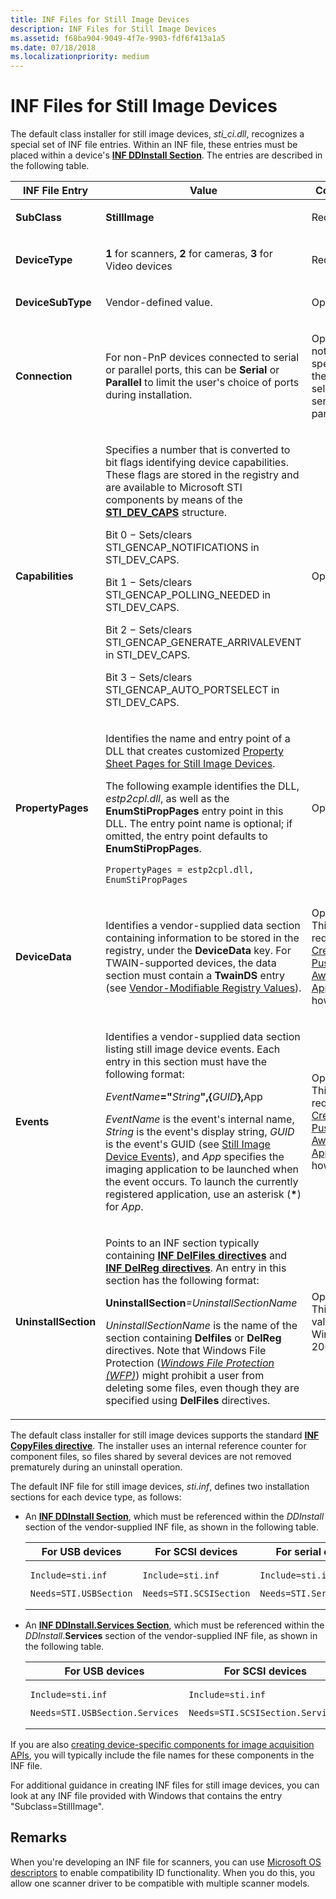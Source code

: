 ```yaml
---
title: INF Files for Still Image Devices
description: INF Files for Still Image Devices
ms.assetid: f68ba904-9049-4f7e-9903-fdf6f413a1a5
ms.date: 07/18/2018
ms.localizationpriority: medium
---
```


# INF Files for Still Image Devices

The default class installer for still image devices, *sti\_ci.dll*, recognizes a special set of INF file entries. Within an INF file, these entries must be placed within a device's [**INF DDInstall Section**](https://msdn.microsoft.com/library/windows/hardware/ff547344). The entries are described in the following table.

<table>
<colgroup>
<col width="33%" />
<col width="33%" />
<col width="33%" />
</colgroup>
<thead>
<tr class="header">
<th>INF File Entry</th>
<th>Value</th>
<th>Comments</th>
</tr>
</thead>
<tbody>
<tr class="odd">
<td><p><strong>SubClass</strong></p></td>
<td><p><strong>StillImage</strong></p></td>
<td><p>Required</p></td>
</tr>
<tr class="even">
<td><p><strong>DeviceType</strong></p></td>
<td><p><strong>1</strong> for scanners, <strong>2</strong> for cameras, <strong>3</strong> for Video devices</p></td>
<td><p>Required</p></td>
</tr>
<tr class="odd">
<td><p><strong>DeviceSubType</strong></p></td>
<td><p>Vendor-defined value.</p></td>
<td><p>Optional</p></td>
</tr>
<tr class="even">
<td><p><strong>Connection</strong></p></td>
<td><p>For non-PnP devices connected to serial or parallel ports, this can be <strong>Serial</strong> or <strong>Parallel</strong> to limit the user's choice of ports during installation.</p></td>
<td><p>Optional. If not specified, the user can select any serial or parallel port.</p></td>
</tr>
<tr class="odd">
<td><p><strong>Capabilities</strong></p></td>
<td><p>Specifies a number that is converted to bit flags identifying device capabilities. These flags are stored in the registry and are available to Microsoft STI components by means of the <a href="https://msdn.microsoft.com/library/windows/hardware/ff548380" data-raw-source="[&lt;strong&gt;STI_DEV_CAPS&lt;/strong&gt;](https://msdn.microsoft.com/library/windows/hardware/ff548380)"><strong>STI_DEV_CAPS</strong></a> structure.</p>
<p>Bit 0 − Sets/clears STI_GENCAP_NOTIFICATIONS in STI_DEV_CAPS.</p>
<p>Bit 1 − Sets/clears STI_GENCAP_POLLING_NEEDED in STI_DEV_CAPS.</p>
<p>Bit 2 − Sets/clears STI_GENCAP_GENERATE_ARRIVALEVENT in STI_DEV_CAPS.</p>
<p>Bit 3 − Sets/clears STI_GENCAP_AUTO_PORTSELECT in STI_DEV_CAPS.</p></td>
<td><p>Optional</p></td>
</tr>
<tr class="even">
<td><p><strong>PropertyPages</strong></p></td>
<td><p>Identifies the name and entry point of a DLL that creates customized <a href="property-sheet-pages-for-still-image-devices.md" data-raw-source="[Property Sheet Pages for Still Image Devices](property-sheet-pages-for-still-image-devices.md)">Property Sheet Pages for Still Image Devices</a>.</p>
<p>The following example identifies the DLL, <em>estp2cpl.dll</em>, as well as the <strong>EnumStiPropPages</strong> entry point in this DLL. The entry point name is optional; if omitted, the entry point defaults to <strong>EnumStiPropPages</strong>.</p>
<pre space="preserve"><code>PropertyPages = estp2cpl.dll, EnumStiPropPages</code></pre></td>
<td><p>Optional</p></td>
</tr>
<tr class="odd">
<td><p><strong>DeviceData</strong></p></td>
<td><p>Identifies a vendor-supplied data section containing information to be stored in the registry, under the <strong>DeviceData</strong> key. For TWAIN-supported devices, the data section must contain a <strong>TwainDS</strong> entry (see <a href="registry-entries-for-still-image-devices.md#ddk-vendor-modifiable-registry-values-si" data-raw-source="[Vendor-Modifiable Registry Values](registry-entries-for-still-image-devices.md#ddk-vendor-modifiable-registry-values-si)">Vendor-Modifiable Registry Values</a>).</p></td>
<td><p>Optional. This entry is required for <a href="creating-push-model-aware-applications.md" data-raw-source="[Creating Push-Model Aware Applications](creating-push-model-aware-applications.md)">Creating Push-Model Aware Applications</a>, however.</p></td>
</tr>
<tr class="even">
<td><p><strong>Events</strong></p></td>
<td><p>Identifies a vendor-supplied data section listing still image device events. Each entry in this section must have the following format:</p>
<p><em>EventName</em><strong>="</strong><em>String</em><strong>",{</strong><em>GUID</em><strong>},</strong>App</p>
<p><em>EventName</em> is the event's internal name, <em>String</em> is the event's display string, <em>GUID</em> is the event's GUID (see <a href="still-image-device-events.md" data-raw-source="[Still Image Device Events](still-image-device-events.md)">Still Image Device Events</a>), and <em>App</em> specifies the imaging application to be launched when the event occurs. To launch the currently registered application, use an asterisk (<strong>*</strong>) for <em>App</em>.</p></td>
<td><p>Optional. This entry is required for <a href="creating-push-model-aware-applications.md" data-raw-source="[Creating Push-Model Aware Applications](creating-push-model-aware-applications.md)">Creating Push-Model Aware Applications</a>, however.</p></td>
</tr>
<tr class="odd">
<td><p><strong>UninstallSection</strong></p></td>
<td><p>Points to an INF section typically containing <a href="https://msdn.microsoft.com/library/windows/hardware/ff547363" data-raw-source="[&lt;strong&gt;INF DelFiles directives&lt;/strong&gt;](https://msdn.microsoft.com/library/windows/hardware/ff547363)"><strong>INF DelFiles directives</strong></a> and <a href="https://msdn.microsoft.com/library/windows/hardware/ff547374" data-raw-source="[&lt;strong&gt;INF DelReg directives&lt;/strong&gt;](https://msdn.microsoft.com/library/windows/hardware/ff547374)"><strong>INF DelReg directives</strong></a>. An entry in this section has the following format:</p>
<p><strong>UninstallSection</strong><em>=UninstallSectionName</em></p>
<p><em>UninstallSectionName</em> is the name of the section containing <strong>Delfiles</strong> or <strong>DelReg</strong> directives. Note that Windows File Protection (<a href="https://msdn.microsoft.com/library/windows/hardware/ff556347#wdkgloss-windows-file-protection--wfp-" data-raw-source="&lt;em&gt;Windows File Protection (WFP)&lt;/em&gt;"><em>Windows File Protection (WFP)</em></a>) might prohibit a user from deleting some files, even though they are specified using <strong>DelFiles</strong> directives.</p></td>
<td><p>Optional. This entry is valid only for Windows 2000.</p></td>
</tr>
</tbody>
</table>

The default class installer for still image devices supports the standard [**INF CopyFiles directive**](https://msdn.microsoft.com/library/windows/hardware/ff546346). The installer uses an internal reference counter for component files, so files shared by several devices are not removed prematurely during an uninstall operation.

The default INF file for still image devices, *sti.inf*, defines two installation sections for each device type, as follows:

- An [**INF DDInstall Section**](https://msdn.microsoft.com/library/windows/hardware/ff547344), which must be referenced within the *DDInstall* section of the vendor-supplied INF file, as shown in the following table.

    <table>
    <colgroup>
    <col width="33%" />
    <col width="33%" />
    <col width="33%" />
    </colgroup>
    <thead>
    <tr class="header">
    <th>For USB devices</th>
    <th>For SCSI devices</th>
    <th>For serial devices</th>
    </tr>
    </thead>
    <tbody>
    <tr class="odd">
    <td><pre space="preserve"><code>Include=sti.inf</code></pre>
    <pre space="preserve"><code>Needs=STI.USBSection</code></pre></td>
    <td><pre space="preserve"><code>Include=sti.inf</code></pre>
    <pre space="preserve"><code>Needs=STI.SCSISection</code></pre></td>
    <td><pre space="preserve"><code>Include=sti.inf</code></pre>
    <pre space="preserve"><code>Needs=STI.SerialSection</code></pre></td>
    </tr>
    </tbody>
    </table>

- An [**INF DDInstall.Services Section**](https://msdn.microsoft.com/library/windows/hardware/ff547349), which must be referenced within the *DDInstall*.**Services** section of the vendor-supplied INF file, as shown in the following table.

    <table>
    <colgroup>
    <col width="33%" />
    <col width="33%" />
    <col width="33%" />
    </colgroup>
    <thead>
    <tr class="header">
    <th>For USB devices</th>
    <th>For SCSI devices</th>
    <th>For serial devices</th>
    </tr>
    </thead>
    <tbody>
    <tr class="odd">
    <td><pre space="preserve"><code>Include=sti.inf</code></pre>
    <pre space="preserve"><code>Needs=STI.USBSection.Services</code></pre></td>
    <td><pre space="preserve"><code>Include=sti.inf</code></pre>
    <pre space="preserve"><code>Needs=STI.SCSISection.Services</code></pre></td>
    <td><pre space="preserve"><code>Include=sti.inf</code></pre>
    <pre space="preserve"><code>Needs=STI.SerialSection.Services</code></pre></td>
    </tr>
    </tbody>
    </table>

If you are also [creating device-specific components for image acquisition APIs](creating-device-specific-components-for-image-acquisition-apis.md), you will typically include the file names for these components in the INF file.

For additional guidance in creating INF files for still image devices, you can look at any INF file provided with Windows that contains the entry "Subclass=StillImage".

## Remarks

When you're developing an INF file for scanners, you can use [Microsoft OS descriptors](https://msdn.microsoft.com/library/windows/hardware/gg463179.aspx) to enable compatibility ID functionality. When you do this, you allow one scanner driver to be compatible with multiple scanner models.
